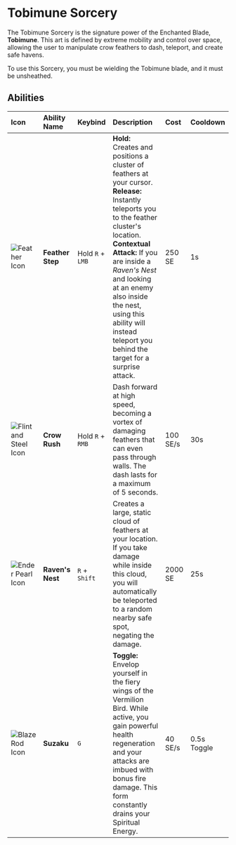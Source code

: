 # Tobimune Sorcery

The Tobimune Sorcery is the signature power of the Enchanted Blade, **Tobimune**. This art is defined by extreme mobility and control over space, allowing the user to manipulate crow feathers to dash, teleport, and create safe havens.

To use this Sorcery, you must be wielding the Tobimune blade, and it must be unsheathed.

## Abilities

| Icon | Ability Name | Keybind | Description | Cost | Cooldown |
| :--- | :--- | :--- | :--- | :--- | :--- |
| ![Feather Icon](placeholder) | **Feather Step** | Hold `R` + `LMB` | **Hold:** Creates and positions a cluster of feathers at your cursor. **Release:** Instantly teleports you to the feather cluster's location. **Contextual Attack:** If you are inside a *Raven's Nest* and looking at an enemy also inside the nest, using this ability will instead teleport you behind the target for a surprise attack. | 250 SE | 1s |
| ![Flint and Steel Icon](placeholder) | **Crow Rush** | Hold `R` + `RMB` | Dash forward at high speed, becoming a vortex of damaging feathers that can even pass through walls. The dash lasts for a maximum of 5 seconds. | 100 SE/s | 30s |
| ![Ender Pearl Icon](placeholder) | **Raven's Nest** | `R` + `Shift` | Creates a large, static cloud of feathers at your location. If you take damage while inside this cloud, you will automatically be teleported to a random nearby safe spot, negating the damage. | 2000 SE | 25s |
| ![Blaze Rod Icon](placeholder) | **Suzaku** | `G` | **Toggle:** Envelop yourself in the fiery wings of the Vermilion Bird. While active, you gain powerful health regeneration and your attacks are imbued with bonus fire damage. This form constantly drains your Spiritual Energy. | 40 SE/s | 0.5s Toggle |